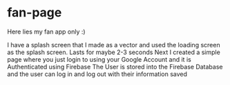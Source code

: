 # fan-page

Here lies my fan app only :)

I have a splash screen that I made as a vector and used the loading screen as the splash screen. Lasts for maybe 2-3 seconds
Next I created a simple page where you just login to using your Google Account and it is Authenticated using Firebase
The User is stored into the Firebase Database and the user can log in and log out with their information saved
